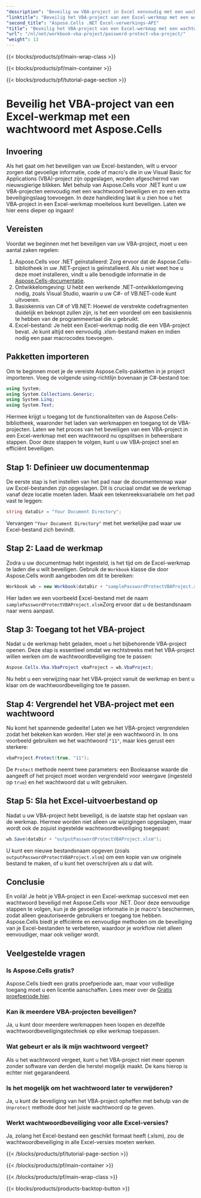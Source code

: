 ```yaml
---
"description": "Beveilig uw VBA-project in Excel eenvoudig met een wachtwoord met Aspose.Cells voor .NET. Volg deze stapsgewijze handleiding voor verbeterde beveiliging."
"linktitle": "Beveilig het VBA-project van een Excel-werkmap met een wachtwoord met Aspose.Cells"
"second_title": "Aspose.Cells .NET Excel-verwerkings-API"
"title": "Beveilig het VBA-project van een Excel-werkmap met een wachtwoord met Aspose.Cells"
"url": "/nl/net/workbook-vba-project/password-protect-vba-project/"
"weight": 13
---
```


{{< blocks/products/pf/main-wrap-class >}}

{{< blocks/products/pf/main-container >}}

{{< blocks/products/pf/tutorial-page-section >}}

# Beveilig het VBA-project van een Excel-werkmap met een wachtwoord met Aspose.Cells

## Invoering
Als het gaat om het beveiligen van uw Excel-bestanden, wilt u ervoor zorgen dat gevoelige informatie, code of macro's die in uw Visual Basic for Applications (VBA)-project zijn opgeslagen, worden afgeschermd van nieuwsgierige blikken. Met behulp van Aspose.Cells voor .NET kunt u uw VBA-projecten eenvoudig met een wachtwoord beveiligen en zo een extra beveiligingslaag toevoegen. In deze handleiding laat ik u zien hoe u het VBA-project in een Excel-werkmap moeiteloos kunt beveiligen. Laten we hier eens dieper op ingaan!
## Vereisten
Voordat we beginnen met het beveiligen van uw VBA-project, moet u een aantal zaken regelen:
1. Aspose.Cells voor .NET geïnstalleerd: Zorg ervoor dat de Aspose.Cells-bibliotheek in uw .NET-project is geïnstalleerd. Als u niet weet hoe u deze moet installeren, vindt u alle benodigde informatie in de [Aspose.Cells-documentatie](https://reference.aspose.com/cells/net/).
2. Ontwikkelomgeving: U hebt een werkende .NET-ontwikkelomgeving nodig, zoals Visual Studio, waarin u uw C#- of VB.NET-code kunt uitvoeren.
3. Basiskennis van C# of VB.NET: Hoewel de verstrekte codefragmenten duidelijk en beknopt zullen zijn, is het een voordeel om een basiskennis te hebben van de programmeertaal die u gebruikt.
4. Excel-bestand: Je hebt een Excel-werkmap nodig die een VBA-project bevat. Je kunt altijd een eenvoudig .xlsm-bestand maken en indien nodig een paar macrocodes toevoegen.
## Pakketten importeren
Om te beginnen moet je de vereiste Aspose.Cells-pakketten in je project importeren. Voeg de volgende using-richtlijn bovenaan je C#-bestand toe:
```csharp
using System;
using System.Collections.Generic;
using System.Linq;
using System.Text;
```
Hiermee krijgt u toegang tot de functionaliteiten van de Aspose.Cells-bibliotheek, waaronder het laden van werkmappen en toegang tot de VBA-projecten.
Laten we het proces van het beveiligen van een VBA-project in een Excel-werkmap met een wachtwoord nu opsplitsen in beheersbare stappen. Door deze stappen te volgen, kunt u uw VBA-project snel en efficiënt beveiligen.
## Stap 1: Definieer uw documentenmap
De eerste stap is het instellen van het pad naar de documentenmap waar uw Excel-bestanden zijn opgeslagen. Dit is cruciaal omdat we de werkmap vanaf deze locatie moeten laden. Maak een tekenreeksvariabele om het pad vast te leggen:
```csharp
string dataDir = "Your Document Directory";
```
Vervangen `"Your Document Directory"` met het werkelijke pad waar uw Excel-bestand zich bevindt.
## Stap 2: Laad de werkmap
Zodra u uw documentmap hebt ingesteld, is het tijd om de Excel-werkmap te laden die u wilt beveiligen. Gebruik de `Workbook` klasse die door Aspose.Cells wordt aangeboden om dit te bereiken:
```csharp
Workbook wb = new Workbook(dataDir + "samplePasswordProtectVBAProject.xlsm");
```
Hier laden we een voorbeeld Excel-bestand met de naam `samplePasswordProtectVBAProject.xlsm`Zorg ervoor dat u de bestandsnaam naar wens aanpast.
## Stap 3: Toegang tot het VBA-project
Nadat u de werkmap hebt geladen, moet u het bijbehorende VBA-project openen. Deze stap is essentieel omdat we rechtstreeks met het VBA-project willen werken om de wachtwoordbeveiliging toe te passen:
```csharp
Aspose.Cells.Vba.VbaProject vbaProject = wb.VbaProject;
```
Nu hebt u een verwijzing naar het VBA-project vanuit de werkmap en bent u klaar om de wachtwoordbeveiliging toe te passen.
## Stap 4: Vergrendel het VBA-project met een wachtwoord
Nu komt het spannende gedeelte! Laten we het VBA-project vergrendelen zodat het bekeken kan worden. Hier stel je een wachtwoord in. In ons voorbeeld gebruiken we het wachtwoord `"11"`, maar kies gerust een sterkere:
```csharp
vbaProject.Protect(true, "11");
```
De `Protect` methode neemt twee parameters: een Booleaanse waarde die aangeeft of het project moet worden vergrendeld voor weergave (ingesteld op `true`) en het wachtwoord dat u wilt gebruiken.
## Stap 5: Sla het Excel-uitvoerbestand op
Nadat u uw VBA-project hebt beveiligd, is de laatste stap het opslaan van de werkmap. Hiermee worden niet alleen uw wijzigingen opgeslagen, maar wordt ook de zojuist ingestelde wachtwoordbeveiliging toegepast:
```csharp
wb.Save(dataDir + "outputPasswordProtectVBAProject.xlsm");
```
U kunt een nieuwe bestandsnaam opgeven (zoals `outputPasswordProtectVBAProject.xlsm`) om een kopie van uw originele bestand te maken, of u kunt het overschrijven als u dat wilt.
## Conclusie
En voilà! Je hebt je VBA-project in een Excel-werkmap succesvol met een wachtwoord beveiligd met Aspose.Cells voor .NET. Door deze eenvoudige stappen te volgen, kun je de gevoelige informatie in je macro's beschermen, zodat alleen geautoriseerde gebruikers er toegang toe hebben. Aspose.Cells biedt je efficiënte en eenvoudige methoden om de beveiliging van je Excel-bestanden te verbeteren, waardoor je workflow niet alleen eenvoudiger, maar ook veiliger wordt.
## Veelgestelde vragen
### Is Aspose.Cells gratis?
Aspose.Cells biedt een gratis proefperiode aan, maar voor volledige toegang moet u een licentie aanschaffen. Lees meer over de [Gratis proefperiode hier](https://releases.aspose.com/).
### Kan ik meerdere VBA-projecten beveiligen?
Ja, u kunt door meerdere werkmappen heen loopen en dezelfde wachtwoordbeveiligingstechniek op elke werkmap toepassen.
### Wat gebeurt er als ik mijn wachtwoord vergeet?
Als u het wachtwoord vergeet, kunt u het VBA-project niet meer openen zonder software van derden die herstel mogelijk maakt. De kans hierop is echter niet gegarandeerd.
### Is het mogelijk om het wachtwoord later te verwijderen?
Ja, u kunt de beveiliging van het VBA-project opheffen met behulp van de `Unprotect` methode door het juiste wachtwoord op te geven.
### Werkt wachtwoordbeveiliging voor alle Excel-versies?
Ja, zolang het Excel-bestand een geschikt formaat heeft (.xlsm), zou de wachtwoordbeveiliging in alle Excel-versies moeten werken.


{{< /blocks/products/pf/tutorial-page-section >}}

{{< /blocks/products/pf/main-container >}}

{{< /blocks/products/pf/main-wrap-class >}}

{{< blocks/products/products-backtop-button >}}